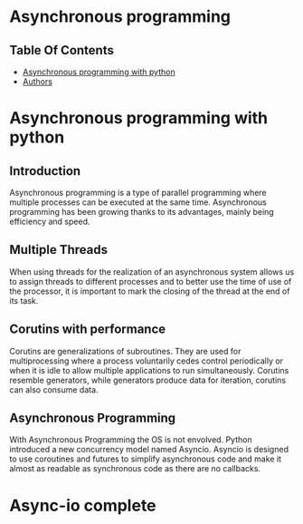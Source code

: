 # Asynchronous programming

## Table Of Contents
- [Asynchronous programming with python](#asynchronous-programming-with-python)
- [Authors](#authors)

# Asynchronous programming with python
## Introduction
Asynchronous programming is a type of parallel programming where multiple processes can be executed at the same time. Asynchronous programming has been growing thanks to its advantages, mainly being efficiency and speed.

## Multiple Threads
When using threads for the realization of an asynchronous system allows us to assign threads to different processes and to better use the time of use of the processor, it is important to mark the closing of the thread at the end of its task.

## Corutins with performance
Corutins are generalizations of subroutines. They are used for multiprocessing where a process voluntarily cedes control periodically or when it is idle to allow multiple applications to run simultaneously.
Corutins resemble generators, while generators produce data for iteration, corutins can also consume data.

## Asynchronous Programming
With Asynchronous Programming the OS is not envolved. Python introduced a new concurrency model named Asyncio. Asyncio is designed to use coroutines and futures to simplify asynchronous code and make it almost as readable as synchronous code as there are no callbacks.
# Async-io complete

